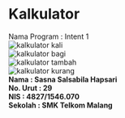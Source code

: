 # Kalkulator

Nama Program : Intent 1
<br>
![kalkulator kali](https://cloud.githubusercontent.com/assets/22133030/19967575/824748ce-a203-11e6-8577-21d41f9dc509.PNG)<br>
![kalkulator bagi](https://cloud.githubusercontent.com/assets/22133030/19967579/87f68aaa-a203-11e6-9529-86b860323b09.PNG)<br>
![kalkulator tambah](https://cloud.githubusercontent.com/assets/22133030/19967585/8cff5ff4-a203-11e6-9b2d-bb0c9753bf61.PNG)<br>
![kalkulator kurang](https://cloud.githubusercontent.com/assets/22133030/19967593/927bf8b6-a203-11e6-92a2-eb026bb10bc5.PNG)
<br>
<b>Nama   : Sasna Salsabila Hapsari<br>
No. Urut  : 29<br>
NIS       : 4827/1546.070<br>
Sekolah   : SMK Telkom Malang</b>
